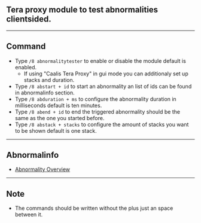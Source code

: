 ## Tera proxy module to test abnormalities clientsided.

---

## Command
- Type `/8 abnormalitytester` to enable or disable the module default is enabled.
    - If using "Caalis Tera Proxy" in gui mode you can additionaly set up stacks and duration.
- Type `/8 abstart + id` to start an abnormality an list of ids can be found in abnormalinfo section.
- Type `/8 abduration + ms` to configure the abnormality duration in milliseconds default is ten minutes.
- Type `/8 abend + id` to end the triggered abnormality should be the same as the one you started before.
- Type `/8 abstack + stacks` to configure the amount of stacks you want to be shown default is one stack.

---

## Abnormalinfo
- [Abnormality Overview](https://github.com/neowutran/TeraDpsMeterData/tree/master/hotdot)

---

## Note
- The commands should be written without the plus just an space between it.